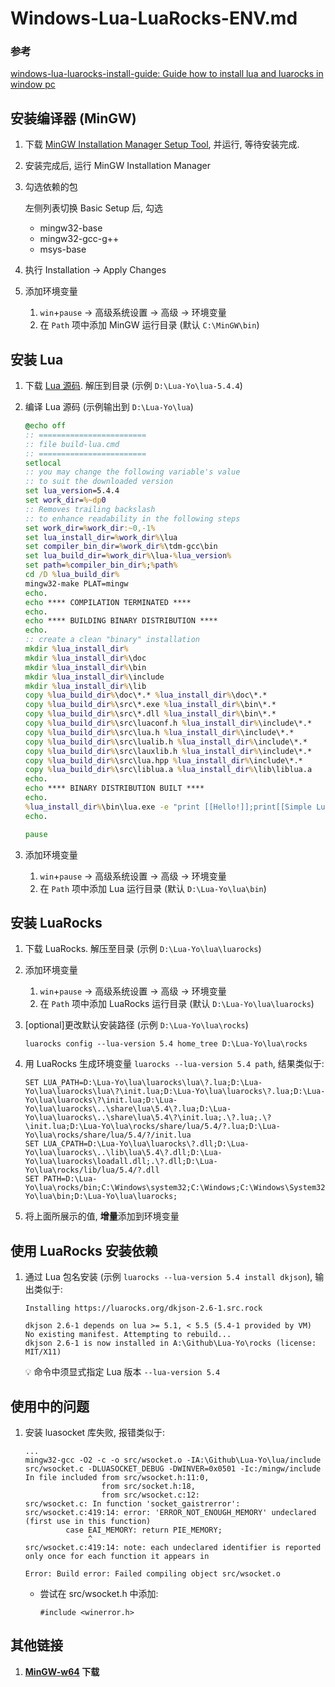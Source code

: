 # Windows-Lua-LuaRocks-ENV.md

### 参考

[windows-lua-luarocks-install-guide: Guide how to install lua and luarocks in window pc](https://github.com/d954mas/windows-lua-luarocks-install-guide)

## 安装编译器 (MinGW)

1. 下载 [MinGW Installation Manager Setup Tool](https://sourceforge.net/projects/mingw/), 并运行, 等待安装完成.
2. 安装完成后, 运行 MinGW Installation Manager
3. 勾选依赖的包

    左侧列表切换 Basic Setup 后, 勾选

    - mingw32-base
    - mingw32-gcc-g++
    - msys-base
4. 执行 Installation → Apply Changes
5. 添加环境变量
    1. `win`+`pause` → 高级系统设置 → 高级 → 环境变量
    2. 在 `Path` 项中添加 MinGW 运行目录 (默认 `C:\MinGW\bin`)

## 安装 Lua

1. 下载 [Lua 源码](http://www.lua.org/ftp/). 解压到目录 (示例 `D:\Lua-Yo\lua-5.4.4`)
2. 编译 Lua 源码 (示例输出到 `D:\Lua-Yo\lua`)

    ```bat
    @echo off
    :: ========================
    :: file build-lua.cmd
    :: ========================
    setlocal
    :: you may change the following variable's value
    :: to suit the downloaded version
    set lua_version=5.4.4
    set work_dir=%~dp0
    :: Removes trailing backslash
    :: to enhance readability in the following steps
    set work_dir=%work_dir:~0,-1%
    set lua_install_dir=%work_dir%\lua
    set compiler_bin_dir=%work_dir%\tdm-gcc\bin
    set lua_build_dir=%work_dir%\lua-%lua_version%
    set path=%compiler_bin_dir%;%path%
    cd /D %lua_build_dir%
    mingw32-make PLAT=mingw
    echo.
    echo **** COMPILATION TERMINATED ****
    echo.
    echo **** BUILDING BINARY DISTRIBUTION ****
    echo.
    :: create a clean "binary" installation
    mkdir %lua_install_dir%
    mkdir %lua_install_dir%\doc
    mkdir %lua_install_dir%\bin
    mkdir %lua_install_dir%\include
    mkdir %lua_install_dir%\lib
    copy %lua_build_dir%\doc\*.* %lua_install_dir%\doc\*.*
    copy %lua_build_dir%\src\*.exe %lua_install_dir%\bin\*.*
    copy %lua_build_dir%\src\*.dll %lua_install_dir%\bin\*.*
    copy %lua_build_dir%\src\luaconf.h %lua_install_dir%\include\*.*
    copy %lua_build_dir%\src\lua.h %lua_install_dir%\include\*.*
    copy %lua_build_dir%\src\lualib.h %lua_install_dir%\include\*.*
    copy %lua_build_dir%\src\lauxlib.h %lua_install_dir%\include\*.*
    copy %lua_build_dir%\src\lua.hpp %lua_install_dir%\include\*.*
    copy %lua_build_dir%\src\liblua.a %lua_install_dir%\lib\liblua.a
    echo.
    echo **** BINARY DISTRIBUTION BUILT ****
    echo.
    %lua_install_dir%\bin\lua.exe -e "print [[Hello!]];print[[Simple Lua test successful!!!]]"
    echo.

    pause

    ```

3. 添加环境变量
    1. `win`+`pause` → 高级系统设置 → 高级 → 环境变量
    2. 在 `Path` 项中添加 Lua 运行目录 (默认 `D:\Lua-Yo\lua\bin`)

## 安装 LuaRocks

1. 下载 LuaRocks. 解压至目录 (示例 `D:\Lua-Yo\lua\luarocks`)
2. 添加环境变量
    1. `win`+`pause` → 高级系统设置 → 高级 → 环境变量
    2. 在 `Path` 项中添加 LuaRocks 运行目录 (默认 `D:\Lua-Yo\lua\luarocks`)
3. [optional]更改默认安装路径 (示例 `D:\Lua-Yo\lua\rocks`)

    ```
    luarocks config --lua-version 5.4 home_tree D:\Lua-Yo\lua\rocks

    ```

4. 用 LuaRocks 生成环境变量 `luarocks --lua-version 5.4 path`, 结果类似于:

    ```
    SET LUA_PATH=D:\Lua-Yo\lua\luarocks\lua\?.lua;D:\Lua-Yo\lua\luarocks\lua\?\init.lua;D:\Lua-Yo\lua\luarocks\?.lua;D:\Lua-Yo\lua\luarocks\?\init.lua;D:\Lua-Yo\lua\luarocks\..\share\lua\5.4\?.lua;D:\Lua-Yo\lua\luarocks\..\share\lua\5.4\?\init.lua;.\?.lua;.\?\init.lua;D:\Lua-Yo\lua\rocks/share/lua/5.4/?.lua;D:\Lua-Yo\lua\rocks/share/lua/5.4/?/init.lua
    SET LUA_CPATH=D:\Lua-Yo\lua\luarocks\?.dll;D:\Lua-Yo\lua\luarocks\..\lib\lua\5.4\?.dll;D:\Lua-Yo\lua\luarocks\loadall.dll;.\?.dll;D:\Lua-Yo\lua\rocks/lib/lua/5.4/?.dll
    SET PATH=D:\Lua-Yo\lua\rocks/bin;C:\Windows\system32;C:\Windows;C:\Windows\System32\Wbem;C:\Windows\System32\WindowsPowerShell\v1.0\;C:\Users\WDAGUtilityAccount\AppData\Local\Microsoft\WindowsApps;C:\MinGW\bin;D:\Lua-Yo\lua\bin;D:\Lua-Yo\lua\luarocks;

    ```

5. 将上面所展示的值, **增量**添加到环境变量

## 使用 LuaRocks 安装依赖

1. 通过 Lua 包名安装 (示例 `luarocks --lua-version 5.4 install dkjson`), 输出类似于:

    ```
    Installing https://luarocks.org/dkjson-2.6-1.src.rock

    dkjson 2.6-1 depends on lua >= 5.1, < 5.5 (5.4-1 provided by VM)
    No existing manifest. Attempting to rebuild...
    dkjson 2.6-1 is now installed in A:\Github\Lua-Yo\rocks (license: MIT/X11)

    ```

    💡 命令中须显式指定 Lua 版本 `--lua-version 5.4`


## 使用中的问题

1. 安装 luasocket 库失败, 报错类似于:

    ```
    ...
    mingw32-gcc -O2 -c -o src/wsocket.o -IA:\Github\Lua-Yo\lua/include src/wsocket.c -DLUASOCKET_DEBUG -DWINVER=0x0501 -Ic:/mingw/include
    In file included from src/wsocket.h:11:0,
                     from src/socket.h:18,
                     from src/wsocket.c:12:
    src/wsocket.c: In function 'socket_gaistrerror':
    src/wsocket.c:419:14: error: 'ERROR_NOT_ENOUGH_MEMORY' undeclared (first use in this function)
             case EAI_MEMORY: return PIE_MEMORY;
                  ^
    src/wsocket.c:419:14: note: each undeclared identifier is reported only once for each function it appears in

    Error: Build error: Failed compiling object src/wsocket.o

    ```

    - 尝试在 src/wsocket.h 中添加:

        ```
        #include <winerror.h>

        ```


## 其他链接

1. **[MinGW-w64](https://www.mingw-w64.org/downloads/#mingw-builds) 下载**
